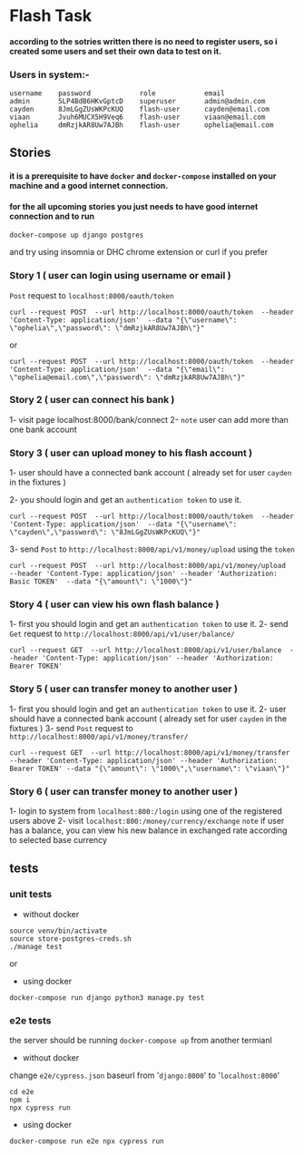 # Flash Task

#### according to the sotries written there is no need to register users, so i created some users and set their own data to test on it.

### Users in system:-
```
username    password            role            email
admin       5LP4BdB6HKvGptcD    superuser       admin@admin.com
cayden      8JmLGgZUsWKPcKUQ    flash-user      cayden@email.com
viaan       Jvuh6MUCX5H9Veq6    flash-user      viaan@email.com
ophelia     dmRzjkAR8Uw7AJBh    flash-user      ophelia@email.com
```

## Stories
#### it is a prerequisite to have `docker` and `docker-compose` installed on your machine and a good internet connection.
#### for the all upcoming stories you just needs to have good internet connection and to run
```
docker-compose up django postgres
```
 and try using insomnia or DHC chrome extension or curl if you prefer

### Story 1 ( user can login using username or email )

`Post` request to `localhost:8000/oauth/token`
```
curl --request POST  --url http://localhost:8000/oauth/token  --header 'Content-Type: application/json'  --data "{\"username\": \"ophelia\",\"password\": \"dmRzjkAR8Uw7AJBh\"}"
```
or
```
curl --request POST  --url http://localhost:8000/oauth/token  --header 'Content-Type: application/json'  --data "{\"email\": \"ophelia@email.com\",\"password\": \"dmRzjkAR8Uw7AJBh\"}"
```

### Story 2 ( user can connect his bank )

1- visit page localhost:8000/bank/connect
2- `note` user can add more than one bank account

### Story 3 ( user can upload money to his flash account )
1- user should have a connected bank account ( already set for user `cayden` in the fixtures )

2- you should login and get an `authentication token` to use it.
```
curl --request POST  --url http://localhost:8000/oauth/token  --header 'Content-Type: application/json'  --data "{\"username\": \"cayden\",\"password\": \"8JmLGgZUsWKPcKUQ\"}"
```
3- send `Post` to `http://localhost:8000/api/v1/money/upload` using the `token`
``` 
curl --request POST  --url http://localhost:8000/api/v1/money/upload  --header 'Content-Type: application/json' --header 'Authorization: Basic TOKEN'  --data "{\"amount\": \"1000\"}" 
```

### Story 4 ( user can view his own flash balance )
1- first you should login and get an `authentication token` to use it.
2- send `Get` request to `http://localhost:8000/api/v1/user/balance/`
```
curl --request GET  --url http://localhost:8000/api/v1/user/balance  --header 'Content-Type: application/json' --header 'Authorization: Bearer TOKEN'
```

### Story 5 ( user can transfer money to another user )
1- first you should login and get an `authentication token` to use it.
2- user should have a connected bank account ( already set for user `cayden` in the fixtures )
3- send `Post` request to `http://localhost:8000/api/v1/money/transfer/`
```
curl --request GET  --url http://localhost:8000/api/v1/money/transfer  --header 'Content-Type: application/json' --header 'Authorization: Bearer TOKEN' --data "{\"amount\": \"1000\",\"username\": \"viaan\"}" 
```

### Story 6 ( user can transfer money to another user )
1- login to system from `localhost:800:/login` using one of the registered users above
2- visit `localhost:800:/money/currency/exchange`
`note` if user has a balance, you can view his new balance in exchanged rate according to
selected base currency 




## tests
### unit tests
- without docker
```
source venv/bin/activate
source store-postgres-creds.sh
./manage test
```
or 
- using docker
```
docker-compose run django python3 manage.py test
```

### e2e tests
the server should be running 
`docker-compose up`
from another termianl 
- without docker

change `e2e/cypress.json`  baseurl from '`django:8000`' to '`localhost:8000`'
```
cd e2e
npm i
npx cypress run
```
- using docker
```
docker-compose run e2e npx cypress run
```